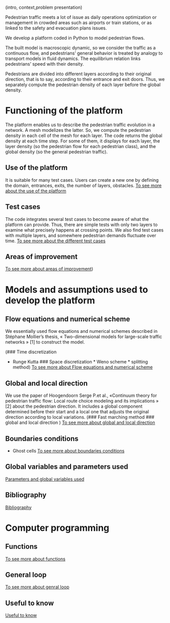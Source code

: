 (intro, context,problem presentation)

Pedestrian traffic meets a lot of issue as daily operations optimization or management in crowded areas such as airports or train stations, or as linked to the safety and evacuation plans issues. 

We develop a platform coded in Python to model pedestrian flows. 

The built model is macroscopic dynamic, so we consider the traffic as a continuous flow, and pedestrians’ general behavior is treated by analogy to transport models in fluid dynamics. The equilibrium relation links pedestrians’ speed with their density. 

Pedestrians are divided into different layers according to their original direction, that is to say, according to their entrance and exit doors. Thus, we separately compute the pedestrian density of each layer before the global density.

# Functioning of the platform
The platform enables us to describe the pedestrian traffic evolution in a network. A mesh modelizes the latter. So, we compute the pedestrian density in each cell of the mesh for each layer. The code returns the global density at each time step. For some of them, it displays for each layer, the layer density (so the pedestrian flow for each pedestrian class), and the global density (so the general pedestrian traffic).

## Use of the platform
It is suitable for many test cases. Users can create a new one by defining the domain, entrances, exits, the number of layers, obstacles. 
<a href="https://github.com/Ifsttar/PedSim/blob/master/Docs/Use%20of%20the%20platform.rst "> To see more about the use of the platform <a/>
  
## Test cases
The code integrates several test cases to become aware of what the platform can provide. Thus, there are simple tests with only two layers to examine what precisely happens at crossing points. We also find test cases with multiple layers, and somewhere pedestrian demands fluctuate over time.
<a href="https://github.com/Ifsttar/PedSim/blob/master/Docs/Test%20cases.rst"> To see more about the different test cases <a/>

## Areas of improvement
<a href="https://github.com/Ifsttar/PedSim/blob/master/Docs/Areas%20of%20improvement.rst "> To see more about areas of improvement<a/>)

# Models and assumptions used to develop the platform
## Flow equations and numerical scheme

We essentially used flow equations and numerical schemes described in Stéphane Mollier’s thesis, « Two-dimensional models for large-scale traffic networks » [1] to construct the model.

(### Time discretization
* Runge Kutta ### Space discretization * Weno scheme * splitting method)
<a href="https://github.com/Ifsttar/PedSim/blob/master/Docs/Flow%20equations%20and%20numerical%20scheme.rst "> To see more about Flow equations and numerical scheme<a/>

## Global and local direction 
We use the paper of Hoogendoorn Serge P.et al., «Continuum theory for pedestrian traffic flow: Local route choice modeling and its implications » [2] about the pedestrian direction. It includes a global component determined before their start and a local one that adjusts the original direction according to local variations.
(### Fast marching method ### global and local direction )
<a href="https://github.com/Ifsttar/PedSim/blob/master/Docs/Flow%20equations%20and%20numerical%20scheme.rst"> To see more about global and local direction<a/>

## Boundaries conditions
* Ghost cells
<a href="https://github.com/Ifsttar/PedSim/blob/master/Docs/Boundaries%20conditions.rst "> To see more about boundaries conditions <a/>

## Global variables and parameters used
<a href="https://github.com/Ifsttar/PedSim/blob/master/Docs/Global%20variables%20and%20parameters%20used.rst "> Parameters and global variables used<a/>
  
## Bibliography 
<a href="https://github.com/Ifsttar/PedSim/blob/master/Docs/Bibliography.rst"> Bibliography<a/>



# Computer programming

## Functions
<a href="https://github.com/Ifsttar/PedSim/blob/master/Docs/Functions.rst"> To see more about functions <a/>
  
## General loop
<a href="https://github.com/Ifsttar/PedSim/blob/master/Docs/General%20loop.rst"> To see more about genral loop <a/>
  
## Useful to know 
<a href="https://github.com/Ifsttar/PedSim/blob/master/Docs/Useful%20to%20know.rst "> Useful to know <a/> 
